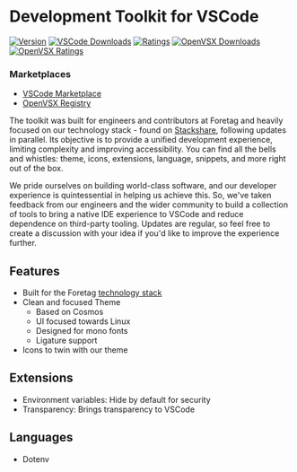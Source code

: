 # Development Toolkit for VSCode

[![Version](https://img.shields.io/visual-studio-marketplace/v/foretag.development-toolkit)](https://marketplace.visualstudio.com/items?itemName=foretag.development-toolkit)
[![VSCode Downloads](https://img.shields.io/visual-studio-marketplace/d/foretag.development-toolkit?logo=visualstudiocode)](https://marketplace.visualstudio.com/items?itemName=foretag.development-toolkit)
[![Ratings](https://img.shields.io/visual-studio-marketplace/stars/foretag.development-toolkit?color=yellow&logo=visualstudiocode)](https://marketplace.visualstudio.com/items?itemName=foretag.development-toolkit)
[![OpenVSX Downloads](https://img.shields.io/open-vsx/dt/foretag/development-toolkit?logo=Open%20Source%20Initiative)](https://open-vsx.org/extension/foretag/development-toolkit/)
[![OpenVSX Ratings](https://img.shields.io/open-vsx/stars/foretag/development-toolkit?color=yellow&logo=Open%20Source%20Initiative)](https://marketplace.visualstudio.com/items?itemName=foretag.development-toolkit)

### Marketplaces

- [VSCode Marketplace](https://marketplace.visualstudio.com/items?itemName=foretag.development-toolkit)
- [OpenVSX Registry](https://open-vsx.org/extension/foretag/development-toolkit)

The toolkit was built for engineers and contributors at Foretag and heavily focused on our technology stack - found on [Stackshare](https://stackshare.io/foretag/foretag), following updates in parallel. Its objective is to provide a unified development experience, limiting complexity and improving accessibility. You can find all the bells and whistles: theme, icons, extensions, language, snippets, and more right out of the box.

We pride ourselves on building world-class software, and our developer experience is quintessential in helping us achieve this. So, we've taken feedback from our engineers and the wider community to build a collection of tools to bring a native IDE experience to VSCode and reduce dependence on third-party tooling. Updates are regular, so feel free to create a discussion with your idea if you'd like to improve the experience further.

## Features
- Built for the Foretag [technology stack](https://stackshare.io/foretag/foretag) 
- Clean and focused Theme
	- Based on Cosmos
	- UI focused towards Linux
	- Designed for mono fonts
	- Ligature support
- Icons to twin with our theme

## Extensions

- Environment variables: Hide by default for security
- Transparency: Brings transparency to VSCode

## Languages

- Dotenv
